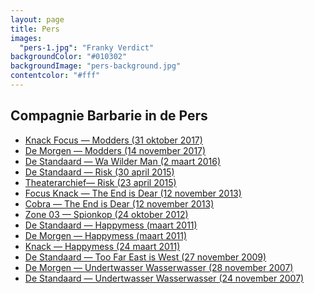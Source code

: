 ```yaml
---
layout: page
title: Pers
images:
  "pers-1.jpg": "Franky Verdict"
backgroundColor: "#010302"
backgroundImage: "pers-background.jpg"
contentcolor: "#fff"
---
```


## Compagnie Barbarie in de Pers
- <a href="http://focus.knack.be/entertainment/podium/pas-op-je-morst-moeders-modderen-hilarisch-aan-in-modders/article-review-919051.html">Knack Focus — Modders (31 oktober 2017)</a>
- <a href="https://www.demorgen.be/podium/-modders-van-compagnie-barbarie-een-eerbetoon-aan-aanmodderende-moeders-bb90f7a3/">De Morgen — Modders (14 november 2017)</a>
- <a href="http://www.standaard.be/cnt/dmf20160301_02159318">De Standaard — Wa Wilder Man (2 maart 2016)</a>
- <a href="http://www.standaard.be/cnt/dmf20150429_01656482">De Standaard — Risk (30 april 2015)</a>
- <a href="http://www.theaterarchief.be/nieuws/compagnie-barbarietheater-antigone-premi%C3%A8re-risk-gezien-theater-antigone-op-woensdag-22-april">Theaterarchief— Risk (23 april 2015)</a>
- <a href="http://focus.knack.be/entertainment/podium/theater-zot-zijn-doet-geen-zeer/article-opinion-192033.html">Focus Knack — The End is Dear (12 november 2013)</a>
- <a href="http://cobra.canvas.be/cm/cobra/podium/podium-recensie/1.1776888">Cobra — The End is Dear (12 november 2013)</a>
- <a href="/pers/2012-10-24-spionkop-zone-03.pdf">Zone 03 — Spionkop (24 oktober 2012)</a>
- <a href="http://www.standaard.be/cnt/pi3859r3">De Standaard — Happymess (maart 2011)</a>
- <a href="https://www.demorgen.be/plus/compagnie-barbarie-pleit-in-happymess-voor-het-recht-op-ongeluk-b-1412187971461/">De Morgen — Happymess (maart 2011)</a>
- <a href="http://focus.knack.be/entertainment/podium/theater-happymess-compagnie-barbarie/article-opinion-191129.html">Knack — Happymess (24 maart 2011)</a>
- <a href="http://www.standaard.be/cnt/cn2iu57i">De Standaard — Too Far East is West (27 november 2009)</a>
- <a href="https://www.demorgen.be/plus/undertwasser-wasserwasser-b-1412183928710/">De Morgen — Undertwasser Wasserwasser (28 november 2007)</a>
- <a href="http://www.standaard.be/cnt/uv1kivis">De Standaard — Undertwasser Wasserwasser (24 november 2007)</a>
